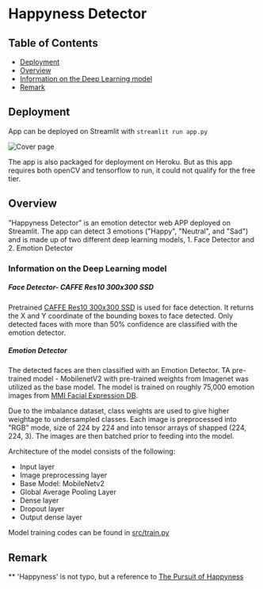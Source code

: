 # Happyness Detector

## Table of Contents

- [Deployment](#deployment)
- [Overview](#overview)
- [Information on the Deep Learning model](#Information-on-the-Deep-Learning-model)
- [Remark](#Remark)

## Deployment
App can be deployed on Streamlit with ```streamlit run app.py```

![Cover page](gif/gif-extra-large.gif?raw=true "App")

The app is also packaged for deployment on Heroku. 
But as this app requires both openCV and tensorflow to run, it could not qualify for the free tier. 

## Overview
"Happyness Detector" is an emotion detector web APP deployed on Streamlit. 
The app can detect 3 emotions ("Happy", "Neutral", and "Sad") and is made up of two different deep learning models, 1. Face Detector and 2. Emotion Detector

### Information on the Deep Learning model
##### Face Detector- CAFFE Res10 300x300 SSD
Pretrained [CAFFE Res10 300x300 SSD](https://github.com/opencv/opencv/tree/master/samples/dnn) is used for face detection. It returns the X and Y coordinate of the bounding boxes to face detected.
Only detected faces with more than 50% confidence are classified with the emotion detector. 

##### Emotion Detector 
The detected faces are then classified with an Emotion Detector. 
TA pre-trained model - MobilenetV2 with pre-trained weights from Imagenet was utilized as the base model. 
The model is trained on roughly 75,000 emotion images from [MMI Facial Expression DB](https://mmifacedb.eu/).

Due to the imbalance dataset, class weights are used to give higher weightage to undersampled classes. 
Each image is preprocessed into "RGB" mode, size of 224 by 224 and into tensor arrays of shapped (224, 224, 3). 
The images are then batched prior to feeding into the model. 

Architecture of the model consists of the following:

- Input layer 
- Image preprocessing layer
- Base Model: MobileNetv2
- Global Average Pooling Layer
- Dense layer 
- Dropout layer
- Output dense layer

Model training codes can be found in [src/train.py](src/train.py)

## Remark

** 'Happyness' is not typo, but a reference to [The Pursuit of Happyness](https://en.wikipedia.org/wiki/The_Pursuit_of_Happyness)

